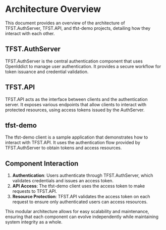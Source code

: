 # Architecture Overview

This document provides an overview of the architecture of TFST.AuthServer, TFST.API, and tfst-demo projects, detailing how they interact with each other.

## TFST.AuthServer

TFST.AuthServer is the central authentication component that uses OpenIddict to manage user authentication. It provides a secure workflow for token issuance and credential validation.

## TFST.API

TFST.API acts as the interface between clients and the authentication server. It exposes various endpoints that allow clients to interact with protected resources, using access tokens issued by the AuthServer.

## tfst-demo

The tfst-demo client is a sample application that demonstrates how to interact with TFST.API. It uses the authentication flow provided by TFST.AuthServer to obtain tokens and access resources.

## Component Interaction

1. **Authentication**: Users authenticate through TFST.AuthServer, which validates credentials and issues an access token.
2. **API Access**: The tfst-demo client uses the access token to make requests to TFST.API.
3. **Resource Protection**: TFST.API validates the access token on each request to ensure only authenticated users can access resources.

This modular architecture allows for easy scalability and maintenance, ensuring that each component can evolve independently while maintaining system integrity as a whole.
